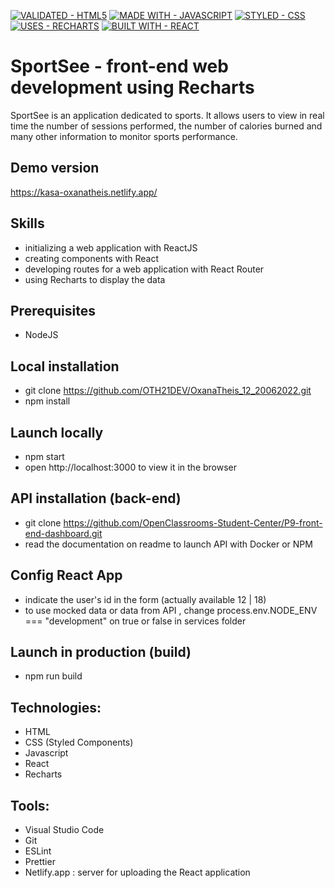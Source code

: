 
[![VALIDATED - HTML5](https://img.shields.io/badge/VALIDATED-HTML5-A8000E?style=for-the-badge)](https://) [![MADE WITH - JAVASCRIPT](https://img.shields.io/badge/MADE_WITH-JAVASCRIPT-1D75C2?style=for-the-badge)](https://) [![STYLED - CSS](https://img.shields.io/badge/STYLED-CSS-E034BE?style=for-the-badge)](https://) [![USES - RECHARTS](https://img.shields.io/badge/USES-RECHARTS-red?style=for-the-badge)](https://) [![BUILT WITH - REACT](https://img.shields.io/badge/BUILT_WITH-REACT-4F28B0?style=for-the-badge)](https://)

# SportSee - front-end web development using Recharts

SportSee is an application dedicated to sports.
It allows users to view in real time the number of sessions performed, the number of calories burned and many other information to monitor sports performance.



## Demo version

https://kasa-oxanatheis.netlify.app/


## Skills

- initializing a web application with ReactJS
- creating components with React
- developing routes for a web application with React Router
- using Recharts to display the data 


## Prerequisites

- NodeJS

## Local installation

- git clone https://github.com/OTH21DEV/OxanaTheis_12_20062022.git
- npm install

## Launch locally

- npm start
- open http://localhost:3000 to view it in the browser

## API installation (back-end) 

- git clone https://github.com/OpenClassrooms-Student-Center/P9-front-end-dashboard.git
- read the documentation on readme to launch API with Docker or NPM


## Config React App

- indicate the user's id in the form (actually available  12 | 18) 
- to use mocked data or data from API , change process.env.NODE_ENV === "development" on true or false in services folder

## Launch in production (build)

- npm run build

## Technologies:

- HTML
- CSS (Styled Components)
- Javascript
- React
- Recharts

## Tools:

- Visual Studio Code
- Git 
- ESLint
- Prettier
- Netlify.app : server for uploading the React application


